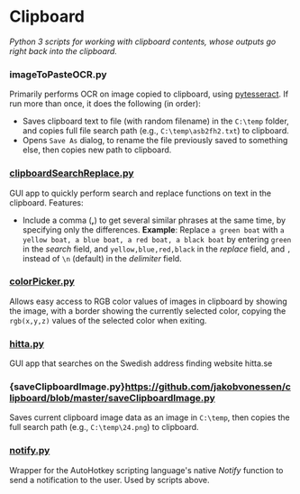 # Clipboard
*Python 3 scripts for working with clipboard contents, whose outputs go right back into the clipboard.*

### imageToPasteOCR.py
Primarily performs OCR on image copied to clipboard, using [pytesseract](https://pypi.org/project/pytesseract/). If run more than once, it does the following (in order):
* Saves clipboard text to file (with random filename) in the `C:\temp` folder, and copies full file search path (e.g., `C:\temp\asb2fh2.txt`) to clipboard.
* Opens `Save As` dialog, to rename the file previously saved to something else, then copies new path to clipboard.
### [clipboardSearchReplace.py](https://github.com/jakobvonessen/clipboard/blob/master/clipboardSearchReplace.py)
GUI app to quickly perform search and replace functions on text in the clipboard. Features:
* Include a comma (**,**) to get several similar phrases at the same time, by specifying only the differences.
    **Example**: Replace `a green boat` with `a yellow boat, a blue boat, a red boat, a black boat` by entering `green` in the *search* field, and `yellow,blue,red,black` in the *replace* field, and `,` instead of `\n` (default) in the *delimiter* field.
### [colorPicker.py](https://github.com/jakobvonessen/clipboard/blob/master/colorPicker.py)
Allows easy access to RGB color values of images in clipboard by showing the image, with a border showing the currently selected color, copying the `rgb(x,y,z)` values of the selected color when exiting.
### [hitta.py](https://github.com/jakobvonessen/clipboard/blob/master/hitta.py)
GUI app that searches on the Swedish address finding website hitta.se
### {saveClipboardImage.py}https://github.com/jakobvonessen/clipboard/blob/master/saveClipboardImage.py
Saves current clipboard image data as an image in `C:\temp`, then copies the full search path (e.g., `C:\temp\24.png`) to clipboard.
### [notify.py](https://github.com/jakobvonessen/clipboard/blob/master/notify.py)
Wrapper for the AutoHotkey scripting language's native *Notify* function to send a notification to the user. Used by scripts above.
<!--stackedit_data:
eyJoaXN0b3J5IjpbNDg3OTk4NDYwLDE1NDUxMTg4MTEsMjEzND
gwODQyNywtMjAzMzEyMTY2NiwxNTI0NzYzNTQ4LC05ODQzODgy
Nyw1MDQ0MTQyMTQsLTMzMjQ1NTM2M119
-->